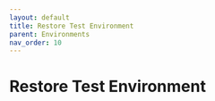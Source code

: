 ```yaml
---
layout: default
title: Restore Test Environment 
parent: Environments
nav_order: 10
---
```


# Restore Test Environment

